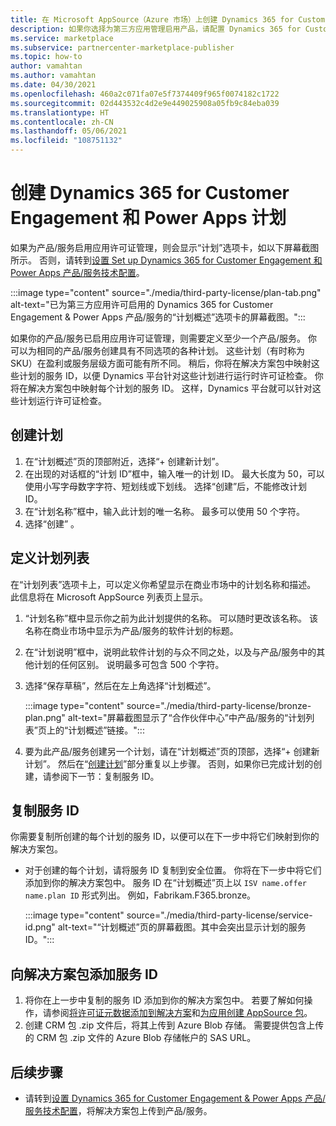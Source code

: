 ```yaml
---
title: 在 Microsoft AppSource（Azure 市场）上创建 Dynamics 365 for Customer Engagement 和 Power Apps 计划。
description: 如果你选择为第三方应用管理启用产品，请配置 Dynamics 365 for Customer Engagement 和 PowerApps 产品/服务计划。
ms.service: marketplace
ms.subservice: partnercenter-marketplace-publisher
ms.topic: how-to
author: vamahtan
ms.author: vamahtan
ms.date: 04/30/2021
ms.openlocfilehash: 460a2c071fa07e5f7374409f965f0074182c1722
ms.sourcegitcommit: 02d443532c4d2e9e449025908a05fb9c84eba039
ms.translationtype: HT
ms.contentlocale: zh-CN
ms.lasthandoff: 05/06/2021
ms.locfileid: "108751132"
---
```

# <a name="create-dynamics-365-for-customer-engagement--power-apps-plans"></a>创建 Dynamics 365 for Customer Engagement 和 Power Apps 计划

如果为产品/服务启用应用许可证管理，则会显示“计划”选项卡，如以下屏幕截图所示。 否则，请转到[设置 Set up Dynamics 365 for Customer Engagement 和 Power Apps 产品/服务技术配置](dynamics-365-customer-engage-technical-configuration.md)。

:::image type="content" source="./media/third-party-license/plan-tab.png" alt-text="已为第三方应用许可启用的 Dynamics 365 for Customer Engagement & Power Apps 产品/服务的“计划概述”选项卡的屏幕截图。":::

如果你的产品/服务已启用应用许可证管理，则需要定义至少一个产品/服务。 你可以为相同的产品/服务创建具有不同选项的各种计划。 这些计划（有时称为 SKU）在盈利或服务层级方面可能有所不同。 稍后，你将在解决方案包中映射这些计划的服务 ID，以便 Dynamics 平台针对这些计划进行运行时许可证检查。 你将在解决方案包中映射每个计划的服务 ID。 这样，Dynamics 平台就可以针对这些计划运行许可证检查。

## <a name="create-a-plan"></a>创建计划

1. 在“计划概述”页的顶部附近，选择“+ 创建新计划”。 
1. 在出现的对话框的“计划 ID”框中，输入唯一的计划 ID。 最大长度为 50，可以使用小写字母数字字符、短划线或下划线。 选择“创建”后，不能修改计划 ID。
1. 在“计划名称”框中，输入此计划的唯一名称。 最多可以使用 50 个字符。
1. 选择“创建”  。

## <a name="define-the-plan-listing"></a>定义计划列表

在“计划列表”选项卡上，可以定义你希望显示在商业市场中的计划名称和描述。 此信息将在 Microsoft AppSource 列表页上显示。

1. “计划名称”框中显示你之前为此计划提供的名称。 可以随时更改该名称。 该名称在商业市场中显示为产品/服务的软件计划的标题。
1. 在“计划说明”框中，说明此软件计划的与众不同之处，以及与产品/服务中的其他计划的任何区别。 说明最多可包含 500 个字符。
1. 选择“保存草稿”，然后在左上角选择“计划概述”。

    :::image type="content" source="./media/third-party-license/bronze-plan.png" alt-text="屏幕截图显示了“合作伙伴中心”中产品/服务的“计划列表”页上的“计划概述”链接。":::

1. 要为此产品/服务创建另一个计划，请在“计划概述”页的顶部，选择“+ 创建新计划”。 然后在“[创建计划](#create-a-plan)”部分重复以上步骤。 否则，如果你已完成计划的创建，请参阅下一节：复制服务 ID。

## <a name="copy-the-service-ids"></a>复制服务 ID

你需要复制所创建的每个计划的服务 ID，以便可以在下一步中将它们映射到你的解决方案包。

- 对于创建的每个计划，请将服务 ID 复制到安全位置。 你将在下一步中将它们添加到你的解决方案包中。 服务 ID 在“计划概述”页上以 `ISV name.offer name.plan ID` 形式列出。 例如，Fabrikam.F365.bronze。

    :::image type="content" source="./media/third-party-license/service-id.png" alt-text="“计划概述”页的屏幕截图。其中会突出显示计划的服务 ID。":::

## <a name="add-service-ids-to-your-solution-package"></a>向解决方案包添加服务 ID

1. 将你在上一步中复制的服务 ID 添加到你的解决方案包中。 若要了解如何操作，请参阅[将许可证元数据添加到解决方案](/powerapps/developer/data-platform/appendix-add-license-information-to-your-solution)和[为应用创建 AppSource 包](/powerapps/developer/data-platform/create-package-app-appsource)。
1. 创建 CRM 包 .zip 文件后，将其上传到 Azure Blob 存储。 需要提供包含上传的 CRM 包 .zip 文件的 Azure Blob 存储帐户的 SAS URL。

## <a name="next-steps"></a>后续步骤

- 请转到[设置 Dynamics 365 for Customer Engagement & Power Apps 产品/服务技术配置](dynamics-365-customer-engage-technical-configuration.md)，将解决方案包上传到产品/服务。
